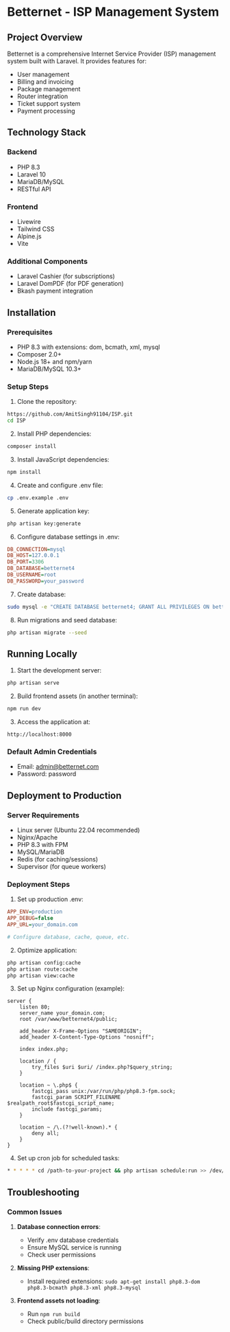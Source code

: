 # Betternet - ISP Management System

## Project Overview

Betternet is a comprehensive Internet Service Provider (ISP) management system built with Laravel. It provides features for:

-   User management
-   Billing and invoicing
-   Package management
-   Router integration
-   Ticket support system
-   Payment processing

## Technology Stack

### Backend

-   PHP 8.3
-   Laravel 10
-   MariaDB/MySQL
-   RESTful API

### Frontend

-   Livewire
-   Tailwind CSS
-   Alpine.js
-   Vite

### Additional Components

-   Laravel Cashier (for subscriptions)
-   Laravel DomPDF (for PDF generation)
-   Bkash payment integration

## Installation

### Prerequisites

-   PHP 8.3 with extensions: dom, bcmath, xml, mysql
-   Composer 2.0+
-   Node.js 18+ and npm/yarn
-   MariaDB/MySQL 10.3+

### Setup Steps

1. Clone the repository:

```bash
https://github.com/AmitSingh91104/ISP.git
cd ISP
```

2. Install PHP dependencies:

```bash
composer install
```

3. Install JavaScript dependencies:

```bash
npm install
```

4. Create and configure .env file:

```bash
cp .env.example .env
```

5. Generate application key:

```bash
php artisan key:generate
```

6. Configure database settings in .env:

```ini
DB_CONNECTION=mysql
DB_HOST=127.0.0.1
DB_PORT=3306
DB_DATABASE=betternet4
DB_USERNAME=root
DB_PASSWORD=your_password
```

7. Create database:

```bash
sudo mysql -e "CREATE DATABASE betternet4; GRANT ALL PRIVILEGES ON betternet4.* TO 'root'@'localhost'; FLUSH PRIVILEGES;"
```

8. Run migrations and seed database:

```bash
php artisan migrate --seed
```

## Running Locally

1. Start the development server:

```bash
php artisan serve
```

2. Build frontend assets (in another terminal):

```bash
npm run dev
```

3. Access the application at:

```
http://localhost:8000
```

### Default Admin Credentials

-   Email: admin@betternet.com
-   Password: password

## Deployment to Production

### Server Requirements

-   Linux server (Ubuntu 22.04 recommended)
-   Nginx/Apache
-   PHP 8.3 with FPM
-   MySQL/MariaDB
-   Redis (for caching/sessions)
-   Supervisor (for queue workers)

### Deployment Steps

1. Set up production .env:

```ini
APP_ENV=production
APP_DEBUG=false
APP_URL=your_domain.com

# Configure database, cache, queue, etc.
```

2. Optimize application:

```bash
php artisan config:cache
php artisan route:cache
php artisan view:cache
```

3. Set up Nginx configuration (example):

```nginx
server {
    listen 80;
    server_name your_domain.com;
    root /var/www/betternet4/public;

    add_header X-Frame-Options "SAMEORIGIN";
    add_header X-Content-Type-Options "nosniff";

    index index.php;

    location / {
        try_files $uri $uri/ /index.php?$query_string;
    }

    location ~ \.php$ {
        fastcgi_pass unix:/var/run/php/php8.3-fpm.sock;
        fastcgi_param SCRIPT_FILENAME $realpath_root$fastcgi_script_name;
        include fastcgi_params;
    }

    location ~ /\.(?!well-known).* {
        deny all;
    }
}
```

4. Set up cron job for scheduled tasks:

```bash
* * * * * cd /path-to-your-project && php artisan schedule:run >> /dev/null 2>&1
```

## Troubleshooting

### Common Issues

1. **Database connection errors**:

    - Verify .env database credentials
    - Ensure MySQL service is running
    - Check user permissions

2. **Missing PHP extensions**:

    - Install required extensions: `sudo apt-get install php8.3-dom php8.3-bcmath php8.3-xml php8.3-mysql`

3. **Frontend assets not loading**:
    - Run `npm run build`
    - Check public/build directory permissions
